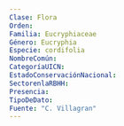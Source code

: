 ```yaml
---
Clase: Flora
Orden: 
Familia: Eucryphiaceae
Género: Eucryphia
Especie: cordifolia
NombreComún: 
CategoríaUICN: 
EstadoConservaciónNacional: 
SectorenlaRBHH: 
Presencia: 
TipoDeDato: 
Fuente: "C. Villagran"
---
```

